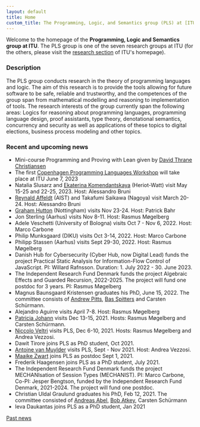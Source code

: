 ```yaml
---
layout: default
title: Home
custom_title: The Programming, Logic, and Semantics group (PLS) at [ITU](http://www.itu.dk)
---
```


Welcome to the homepage of the **Programming, Logic and Semantics group at
ITU**. The PLS group is one of the seven research groups at ITU (for the
others, please visit the [research
section](http://en.itu.dk/Research/About-ITUs-Research/Research-Groups)
of ITU\'s homepage).

### Description

The PLS group conducts research in the theory of programming languages and logic. The aim of this research is to provide the tools allowing for future software to be safe, reliable and trustworthy, and the competences of the group span from mathematical modelling and reasoning to implementation of tools. The research interests of the group currently span the following areas: Logics for reasoning about programming languages, programming language design, proof assistants, type theory, denotational semantics, concurrency and security as well as applications of these topics to digital elections, business process modeling and other topics.

### Recent and upcoming news

- Mini-course Programming and Proving with Lean given by [David Thrane Christiansen](https://davidchristiansen.dk/) 
- The first [Copenhagen Programming Languages Workshop](https://coplaws.github.io/) will take place at ITU June 7, 2023
- Natalia Slusarz and [Ekaterina Komendantskaya](https://www.macs.hw.ac.uk/~ek19/) (Heriot-Watt) visit May 15-25 and 22-25, 2023. Host: Alessandro Bruni
- [Reynald Affeldt](https://staff.aist.go.jp/reynald.affeldt/) (AIST) and Takafumi Saikawa (Nagoya) visit March 20-24. Host: Alessandro Bruni
- [Graham Hutton](http://www.cs.nott.ac.uk/~pszgmh/) (Nottingham) visits Nov 23-24. Host: Patrick Bahr
- Jon Sterling (Aarhus) visits Nov 8-11. Host: Rasmus Møgelberg
- Adele Veschetti (University of Bologna) visits Oct 7 - Nov 6, 2022. Host: Marco Carbone
- Philip Munksgaard (DIKU) visits Oct 3-14, 2022. Host: Marco Carbone
- Philipp Stassen (Aarhus) visits Sept 29-30, 2022. Host: Rasmus Møgelberg
- Danish Hub for Cybersecurity (Cyber Hub, now Digital Lead) funds the project Practical Static Analysis for Information-Flow Control of JavaScript. PI: Willard Rafnsson. Duration: 1. July 2022 - 30. June 2023.
- The Independent Research Fund Denmark funds the project Algebraic Effects and Guarded Recursion, 2022-2025. The project will fund one postdoc for 3 years. PI: Rasmus Møgelberg
- Magnus Baunsgaard Kristensen graduates his PhD, June 15, 2022. The committee consists of [Andrew Pitts](https://www.cl.cam.ac.uk/~amp12/), [Bas Spitters](https://users-cs.au.dk/spitters/) and Carsten Schürmann.
- Alejandro Aguirre visits April 7-8. Host: Rasmus Møgelberg
- [Patricia Johann](https://cs.appstate.edu/~johannp/) visits Dec 13-15, 2021. Hosts: Rasmus Møgelberg and Carsten Schürmann.
- [Niccolo Veltri](https://niccoloveltri.github.io/) visits PLS, Dec 6-10, 2021. Hosts: Rasmus Møgelberg and Andrea Vezzosi.
- Dawit Tirore joins PLS as PhD student, Oct 2021.
- [Antoine van Muylder](https://antoinevanmuylder.github.io/) visits PLS, Sept - Nov 2021. Host: Andrea Vezzosi.
- [Maaike Zwart](https://maaikezwart.com/) joins PLS as postdoc Sept 1, 2021.
- Frederik Haagensen joins PLS as a PhD student, July 2021.
- The Independent Research Fund Denmark funds the project MECHANIsation of Session Types (MECHANIST). PI: Marco Carbone, Co-PI: Jesper Bengtson, funded by the Independent Research Fund Denmark, 2021-2024. The project will fund one postdoc.
- Christian Uldal Graulund graduates his PhD, Feb 12, 2021. The committee consisted of [Andreas Abel](https://www.cse.chalmers.se/~abela/), [Bob Atkey](https://www.strath.ac.uk/staff/atkeyrobertdr/), Carsten Schürmann
- Ieva Daukantas joins PLS as a PhD student, Jan 2021

[Past news](Past_news.html)
